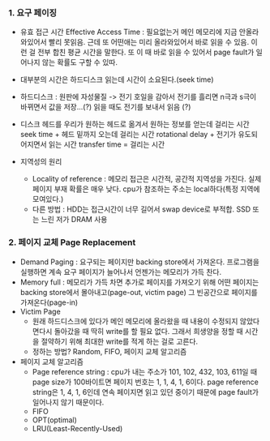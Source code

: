 ### 1. 요구 페이징

- 유효 접근 시간 Effective Access Time : 필요없는거 메인 메모리에 지금 안올라와있어서 빨리 못읽음. 근데 또 어떤애는 미리 올라와있어서 바로 읽을 수 있음. 이런 걸 전부 합친 평균 시간을 말한다. 또 이 때 바로 읽을 수 있어서 page fault가 일어나지 않는 확률도 구할 수 있따.

- 대부분의 시간은 하드디스크 읽는데 시간이 소요된다.(seek time)
- 하드디스크 : 원판에 자성물질 -> 전기 호일을 감아서 전기를 흘리면 n극과 s극이 바뀌면서 값을 저장...(?) 읽을 때도 전기를 보내서 읽음 (?)
- 디스크 헤드를 우리가 원하는 헤드로 옮겨서 원하는 정보를 얻는데 걸리는 시간 seek time + 헤드 밑까지 오는데 걸리는 시간 rotational delay + 전기가 유도되어지면서 읽는 시간 transfer time = 걸리는 시간

- 지역성의 원리 
  - Locality of reference : 메모리 접근은 시간적, 공간적 지역성을 가진다. 실제 페이지 부재 확률은 매우 낮다. cpu가 참조하는 주소는 local하다(특정 지역에 모여있다.)
  - 다른 방법 : HDD는 접근시간이 너무 길어서 swap device로 부적합. SSD 또는 느린 저가 DRAM 사용



### 2. 페이지 교체 Page Replacement

- Demand Paging : 요구되는 페이지만 backing store에서 가져온다. 프로그램을 실행하면 계속 요구 페이지가 늘어나서 언젠가는 메모리가 가득 찬다.
- Memory full : 메모리가 가득 차면 추가로 페이지를 가져오기 위해 어떤 페이지는 backing store에서 몰아내고(page-out, victim page) 그 빈공간으로 페이지를 가져온다(page-in)
- Victim Page
  - 원래 하드디스크에 있다가 메인 메모리에 올라왔을 때 내용이 수정되지 않았다면다시 돌아갔을 때 딱히 write를 할 필요 없다. 그래서 희생양을 정할 때 시간을 절약하기 위해 최대한 write를 적게 하는 걸로 고른다. 
  - 정하는 방법? Random, FIFO, 페이지 교체 알고리즘
- 페이지 교체 알고리즘
  - Page reference string : cpu가 내는 주소가 101, 102, 432, 103, 611일 때 page size가 100바이트면 페이지 번호는 1, 1, 4, 1, 6이다. page reference string은 1, 4, 1, 6인데 연속 페이지면 읽고 있던 중이기 때문에 page fault가 일어나지 않기 때문이다. 
  - FIFO
  - OPT(optimal)
  - LRU(Least-Recently-Used)

